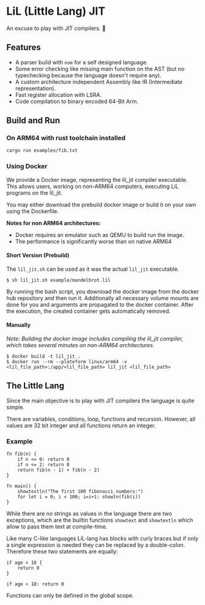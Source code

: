 # LiL (Little Lang) JIT

An excuse to play with JIT compilers. 🐣

## Features

- A parser build with `nom` for a self designed language.
- Some error checking like missing main function on the AST (but no typechecking because the language doesn't require any).
- A custom architecture independent Assembly like IR (Intermediate representation).
- Fast register allocation with LSRA.
- Code compilation to binary encoded 64-Bit Arm.

## Build and Run

### On ARM64 with rust toolchain installed
```bash
cargo run examples/fib.txt
```

### Using Docker
We provide a Docker image, representing the lil_jit compiler executable. This allows
users, working on non-ARM64 computers, executing LiL programs on the lil_jit.

You may either download the prebuild docker image or build it on your own using the Dockerfile.

**Notes for non ARM64 architectures:**
- Docker requires an emulator such as QEMU to build run the image.
- The performance is significantly worse than on native ARM64


#### Short Version (Prebuild)
The `lil_jit.sh` can be used as it was the actual `lil_jit` executable.
```
$ sh lil_jit.sh example/mandelbrot.lil
```
By running the bash script, you download the docker image from the docker hub repository and then run it.
Additionally all necessary volume mounts are done for you and arguments are propagated
to the docker container. After the execution, the created container gets automatically removed.

#### Manually
*Note: Building the docker image includes compiling the lil_jit compiler, which takes several minutes 
on non-ARM64 architectures.* 
```
$ docker build -t lil_jit .
$ docker run --rm --plateform linux/arm64 -v <lil_file_path>:/app/<lil_file_path> lil_jit <lil_file_path>
```

## The Little Lang

Since the main objective is to play with JIT compilers the language is quite simple.

There are variables, conditions, loop, functions and recursion.
However, all values are 32 bit integer and all functions return an integer.

### Example

```
fn fib(n) {
    if n <= 0: return 0
    if n <= 2: return 0
    return fib(n - 1) + fib(n - 2)
}
    
fn main() {
    showtextln("The first 100 fibonacci numbers:")
    for let i = 0; i < 100; i=i+1: showln(fib(i))
}
```

While there are no strings as values in the language there are two exceptions, which are the builtin
functions `showtext` and `showtextln` which allow to pass them text at compile-time.

Like many C-like languages LiL-lang has blocks with curly braces but if only a single expression is needed they can be
replaced by a double-colon. Therefore these two statements are equally:

```
if age < 18 {
    return 0
}

if age < 18: return 0
```

Functions can only be defined in the global scope.